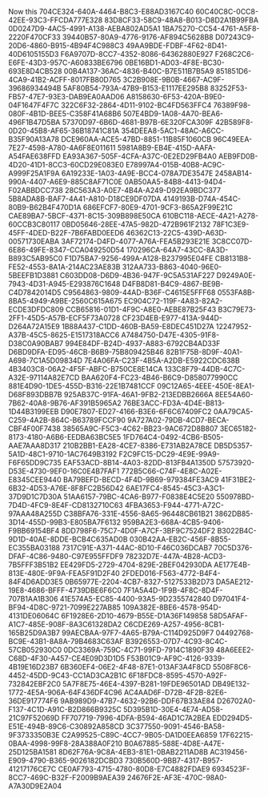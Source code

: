 Now this
704CE324-640A-4464-B8C3-E88AD3167C40
60C40C8C-0CC8-42EE-93C3-FFCDA777E328
83D8CF33-58C9-48A8-B013-D8D2A1B99FBA
0D0247D9-4AC5-4991-A138-AEBA802AD5A1
1BA75270-CC54-4761-A5F8-2220F470CF33
39440B57-80A9-4776-9176-AF894C5628B8
D07243C9-20D6-4860-B915-4B94F4C988C3
49AA9BDE-FDBF-4F62-8D41-40D6105155D3
F6A9707D-8CC7-4352-8086-64362880E927
F268C2C6-E6FE-43D3-957C-A60833BE6796
0BE16BD1-AD03-4F8E-BC30-693E8D4CB528
00B4A137-36AC-4836-B40C-B7E511B7B5A9
851851D6-4CA9-41B2-ACFF-8017FB80D765
3C2B908E-9B0B-4667-AC9F-39686934494B
5AF80B54-793A-47B9-B153-E1117EE295B8
83252F53-FB57-47E7-93E3-DAB9EA0AAD06
A8158630-6F53-420A-B9E0-04F1647F4F7C
322C6F32-2864-4D11-9102-BC4FD563FFC4
76389F98-080F-4B1D-BEE5-C358F41A68B6
507E4BD9-1A08-4A70-BEA6-496F1B47D5BA
57370D97-6B6D-4681-B97B-6E320FCA309F
42B589F8-0D20-45B8-AF65-36B18741C81A
354DEEA8-5AC1-48AC-A6CC-B35F90A13A78
DCE960AA-ACE5-47BD-8851-11B85F1060CB
96C49EEA-7E27-4598-A780-4A6F8E011611
5981A8B9-EB4E-415D-AAFA-A54FAE638FFD
EA93A367-505F-4CFA-A37C-0E2ED29FB4A0
AEB9FD0B-4D20-41D1-8CC3-60CD29E083E0
E78997A4-015B-40B8-AC9C-A999F25A1F9A
6A19233E-1A03-4A9E-BCC4-078A7DE3547E
2458AB14-990A-4407-A6E9-885C8AF71C0E
0AB50AA5-84B8-4413-94D4-F02ABBDCC738
28C563A3-A0E7-4B4A-A249-D92EA9BDC377
5B8ADA8B-BAF7-4A41-A810-D18CE9DF07DA
4149193B-D74A-454C-80B9-B62B4F470D1A
686EFCF7-80E9-4701-9CF3-865A2F99E21C
CAE89BA7-5BCF-4371-8C15-309B898E50CA
610BC118-AECE-4A21-A278-60CCB3C80117
0BD05646-28EE-47A5-982D-472B961F2132
78F1C3E9-45FF-4DED-B22F-7B6FABD0EED6
46362C13-22C5-439D-A63D-00571730EABA
3AF72174-D4FD-4077-A76A-FEA5B293E21E
3C8CC07D-6E86-49FE-8347-CCA049250D54
170296CA-64A7-43CC-8A3D-B893C5AB95C0
F1D75BA7-9256-499A-A128-B237995E04FE
CB8131B8-FE52-4553-8A1A-214AC23AE83B
312AA733-B863-4040-96E0-5BEEFB1D3881
C603DD08-D6D9-4B36-947F-9C5A531AF227
D9249A0E-7943-4D31-A945-E293876C1648
D4FB8D81-B4C9-4867-BE9B-C4D7842014D5
C9564863-9809-44AD-B36F-C4615E5FFF68
0553FA8B-8BA5-4949-A9BE-2560C615A675
EC904C72-119F-4A83-82A2-ECDE3DFDC809
CCB65816-01D1-4F9C-A8E0-AEBE87B25F43
B3C79E73-2FF1-45D5-A57B-ECF5F73A0728
CF23D4EB-E977-413A-944D-D264A72A15E9
1B88A437-C1DD-460B-BA59-E8DEC451D27A
12247952-A37B-45C5-8625-E1517318ACC6
A7484750-D47E-4305-91F8-D38C0A90BAB7
994E84DF-B24D-4937-A883-6792CB4AD33F
D6BD9DFA-ED95-46CB-B6B9-75B809425B46
82B1F75B-8D9F-40A1-A698-7C1A5D09834D
7E4A06FA-C23F-4B5A-A2DB-E5922CDC638B
4B3403C8-06A2-4F5F-ABFC-B750CE8E14CA
133C8F79-44DB-4C7C-A32E-97114A82E7CD
BAA620F4-FC23-4B46-B6C9-D858077990CC
881E4D90-1DE5-455D-B316-22E1B7481CCF
09C12A65-4EEE-450E-8EA1-D68F893DBB7B
925AB37C-91FA-46A1-9FB2-213EDBB2666A
8EE54A60-7B62-40A8-9B76-AF391B5965A2
76BE3ACC-FD3A-4D4E-B813-1D44B3199EEB
D90E7807-ED27-4166-B3E6-6F6C67409FC2
0AA79CA5-C259-4A2B-864C-B63789FCCF90
9A727A02-79DB-4CD7-BECA-CBF4F00F7438
38565A9C-F5C3-4C62-BB23-9AC672D8B807
3EC65182-8173-4180-A6B6-EEDBA63BC5E5
1FD764C4-0492-4CB6-B505-AAE7AAA8D317
210B2BB1-EA28-4CE7-8386-E731AB2A78CE
DB5D5357-5A1D-48C1-9710-1AC7649B3192
F2C9FC15-DC29-4E9E-99A9-F6F65DD9C735
EAF53ACD-8B14-4A03-82DD-813FB4A1350D
57573920-D53E-4730-9EF0-16C0E4B7FAF1
772B5C66-C74F-4E8C-A02E-E8345CEE9440
BA79BEFD-BECD-4F4D-9B69-979384FE3AC9
41F31BE2-6B32-4D53-A76E-8F8FC2B56D42
6AE17FC4-8545-45C3-A3C1-37D9D1C7D30A
51AA6157-79BC-4CA6-B977-F0838E4C5E20
550978BD-7D4D-4FC9-8E4F-CD8132710C63
4FBA3653-F944-4771-A72C-97AAA48A255D
C38BFA76-331E-4556-8A65-96448CB61B21
3862DB85-3D14-455D-99B3-E805BA7F6132
959BA2E3-668A-4CB5-9406-F9BB69154BF4
8DD798F6-75C7-4D0F-A7CF-3BF9C7524DF2
B3022B4C-9D1D-40AE-8DDE-BCB4C635AD0B
030B42AA-EB2C-456F-8B55-EC355BA03188
7317C91E-A371-44AC-8D10-F46C036DCAB7
70C5D376-DFAF-4C86-9480-C97E955FFDF9
78232D7E-447A-4B28-ACD3-7B5FFF3B51B2
EE429FD5-2729-4704-829E-2BEF042930DA
AE177E4B-813E-480E-9F9A-FEA5F91D2F40
2FDED016-F563-4772-B4F4-84F4D6ADD3E5
0B65977E-2204-4CB7-8327-5127533B2D73
DA5AE212-19E8-4686-BFFF-4739DBE6F6C0
7F1A5A4D-1F9B-4F8C-8D4F-707B1AA1B306
41E574A5-EC85-4400-93A5-9D2355742840
D97041F4-BF94-4D8C-9721-7099E227AB85
109A382E-8BE6-4578-954D-4131DE06064C
6F1928E6-2D10-4679-B55E-D1A36F149858
58D5AFAF-A1C7-485E-908F-8A3C61328DA2
C6CDE269-A257-4956-8CB1-165B25D9A3B7
99AECBAA-97F7-4A65-B79A-C114D925D9F7
04492768-BC9E-43B1-8A8A-79B4683C63AF
B3926553-07D7-4C93-8C4C-57CB052930C0
0DC3369A-759C-4C71-99FD-7914C1890F39
48A6EEE2-C68D-4F30-A457-CE4E09D3D1D5
F53B01C9-AF9C-4126-9339-4B19E16D23B7
6B360EF4-06E2-4F48-87E1-013AF3A4F8CD
5508F8C6-4452-45DD-9C43-CC1AD3CA2B1C
6F18FDC8-8595-4570-A92F-732842EBF2C0
5A7F8E75-46E4-4397-B281-19FDE96501AD
DB49E132-1772-4E5A-906A-64F436DF4C96
AC4AAD6F-D72B-4F2B-82E6-36DE917774F6
9AB989D9-47B7-4632-92B6-DDF67B33AE84
D26702A0-F137-4C1D-A91C-B2D866B9325C
5D395B1D-30E4-4E74-AD58-21C97F52069D
FF707719-7996-4DFA-B594-46AD1C7A2BEA
EDD294D5-E51E-494B-89C6-C30892A858CD
3C377550-9091-4546-BA58-9F3733350B3E
C2A99525-C89C-4CC7-9B05-DA1D0EEA6859
17F62215-0BAA-4998-99F8-28A388A0F210
B0A67885-588E-4D8E-A47E-25D125BA1581
8D62F76A-9C8A-4EB3-81E1-0BAB2211AD8B
AC319456-E909-4790-B365-9026182DCBD3
730B560D-9BB7-4317-B957-41217176CE7C
CE0AF793-4715-4780-80D8-E7C4882FDAE9
6934523F-8CC7-469C-B32F-F2009B9AEA39
24676F2E-AF3E-470C-98A0-A7A30D9E2A04

